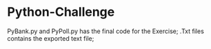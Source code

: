 # Python-Challenge

PyBank.py and PyPoll.py has the final code for the Exercise;
.Txt files contains the exported text file;


